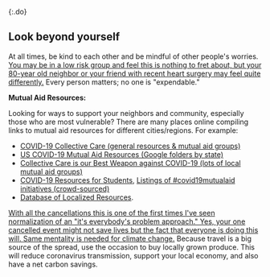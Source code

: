 {:.do}
## Look beyond yourself

At all times, be kind to each other and be mindful of other people's worries. [You may be in a low risk group and feel this is nothing to
fret about, but your 80-year old neighbor or your friend with recent heart surgery may feel quite differently.](https://twitter.com/kakape/status/1235318985429782532) Every person matters; no one is "expendable."

**Mutual Aid Resources:**

Looking for ways to support your neighbors and community, especially those who are most vulnerable? There are many places online compiling links to mutual aid resources for different cities/regions. For example: 
* [COVID-19 Collective Care (general resources & mutual aid groups)](bit.ly/covid19collectivecare)
* [US COVID-19 Mutual Aid Resources (Google folders by state)](https://drive.google.com/drive/folders/1dKDM8CA32gZ1L2v_MFewohqJhVnCsi71?usp=sharing)
* [Collective Care is our Best Weapon against COVID-19 (lots of local mutual aid groups)](https://docs.google.com/document/d/1uP49OQGhosfBN4BOYQvyy_Mu3mpCSOYzip13LksC-S8/edit)
* [COVID-19 Resources for Students](https://docs.google.com/document/d/1JEwYeYeqhe0xCUSHZHV0ZKeUwxqVCQlcDq-pM-0a9YU/edit), [Listings of #covid19mutualaid initiatives (crowd-sourced)](https://docs.google.com/spreadsheets/d/1M9Y46lhZSVIRyE1Qh74Tj5uu91VKs5nhFCUudnFOqOg/edit#gid=776187552)
* [Database of Localized Resources](https://docs.google.com/spreadsheets/d/1HEdNpLB5p-sieHVK-CtS8_N7SIUhlMpY6q1e8Je0ToY/edit#gid=0).



[With all the cancellations this is one of the first times I've seen normalization of an "it's everybody's problem approach." Yes, your one cancelled event might not save lives but the fact that everyone is doing this will. Same mentality is needed for climate change.](https://twitter.com/JasonWilliamsNY/status/1236332192172838912) Because travel is a big source of the spread, use the occasion to buy locally grown produce. This will reduce coronavirus transmission, support your local economy, and also have a net carbon savings.
